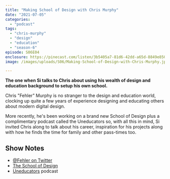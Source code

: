 ```yaml
---
title: "Making School of Design with Chris Murphy"
date: "2021-07-05"
categories: 
  - "podcast"
tags: 
  - "chris-murphy"
  - "design"
  - "education"
  - "season-6"
episode: S06E04
enclosure: https://pinecast.com/listen/3b5405a7-81d6-42dd-a65d-8849e850d7a6.mp3
image: /images/uploads/S06/Making-School-of-Design-with-Chris-Murphy.jpg

---
```


**The one when Si talks to Chris about using his wealth of design and education background to setup his own school.**

Chris "Fehler" Murphy is no stranger to the design and education world, clocking up quite a few years of experience designing and educating others about modern digital design.

More recently, he's been working on a brand new School of Design plus a complimentary podcast called the Uneducators so, with all this in mind, Si invited Chris along to talk about his career, inspiration for his projects along with how he finds the time for family and other pass-times too.

## Show Notes

- [@Fehler on Twitter](https://twitter.com/fehler)
- [The School of Design](http://theschoolofdesign.com/)
- [Uneducators](https://podcasts.apple.com/gb/podcast/uneducators-org/id1523111981) podcast
